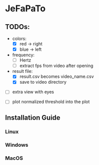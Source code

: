 # JeFaPaTo

## TODOs:

- colors:
  - [X] red  -> right
  - [X] blue -> left

- frequency:
  - [ ] Hertz
  - [ ] extract fps from video after opening

- result file:
  - [X] result.csv becomes video_name.csv
  - [X] save to video directory

- [ ] extra view with eyes

- [ ] plot normalized threshold into the plot

## Installation Guide

### Linux

### Windows

### MacOS